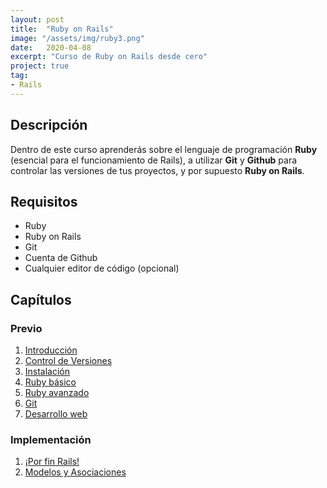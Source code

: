 ```yaml
---
layout: post
title:  "Ruby on Rails"
image: "/assets/img/ruby3.png"
date:   2020-04-08
excerpt: "Curso de Ruby on Rails desde cero"
project: true
tag:
- Rails
---
```


## Descripción

Dentro de este curso aprenderás sobre el lenguaje de programación **Ruby** (esencial para el funcionamiento de Rails), a utilizar **Git** y **Github** para controlar las versiones de tus proyectos, y por supuesto **Ruby on Rails**.

## Requisitos

* Ruby
* Ruby on Rails
* Git
* Cuenta de Github
* Cualquier editor de código (opcional)

## Capítulos

### Previo

1. [Introducción](https://nisoto.github.io/rails-i-introduccion/)
2. [Control de Versiones](https://nisoto.github.io/rails-ii-control-de-versiones/)
3. [Instalación](https://nisoto.github.io/rails-iii-instalacion/)
4. [Ruby básico](https://nisoto.github.io/rails-iv-ruby-basico/)
5. [Ruby avanzado](https://nisoto.github.io/rails-v-ruby-avanzado/)
6. [Git](https://nisoto.github.io/rails-vi-git-en-detalle/)
7. [Desarrollo web](https://nisoto.github.io/rails-vii-desarrollo-web/)

### Implementación

1. [¡Por fin Rails!](https://nisoto.github.io/rails-viii-ruby-on-rails/)
2. [Modelos y Asociaciones](https://nisoto.github.io/rails-ix-modelos-y-asociaciones/)
